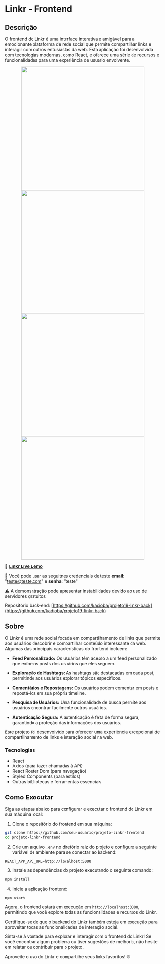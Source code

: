 # Linkr - Frontend

## Descrição

O frontend do Linkr é uma interface interativa e amigável para a emocionante plataforma de rede social que permite compartilhar links e interagir com outros entusiastas da web. Esta aplicação foi desenvolvida com tecnologias modernas, como React, e oferece uma série de recursos e funcionalidades para uma experiência de usuário envolvente.

<div align="center">
  <img height="400em" src="https://github.com/kadioba/projeto19-linkr-front/blob/main/demo-images/Desktop%20-%203.png">
  <img height="400em" src="https://github.com/kadioba/projeto19-linkr-front/blob/main/demo-images/Desktop%20-%205.png">
  <img height="400em" src="https://github.com/kadioba/projeto19-linkr-front/blob/main/demo-images/Desktop%20-%2027.png">
  <img height="400em" src="https://github.com/kadioba/projeto19-linkr-front/blob/main/demo-images/Desktop%20-%2026.png">
</div>


🚀 **[Linkr Live Demo](https://projeto19-linkr-front-77u8lzs42-kadioba.vercel.app/)**

🪪 Você pode usar as seguitnes credenciais de teste **email**: "teste@teste.com" e **senha**: "teste"

⚠️ A demonsntração pode apresentar instabilidades devido ao uso de servidores gratuitos

Repositório back-end: [https://github.com/kadioba/projeto19-linkr-back](https://github.com/kadioba/projeto19-linkr-back)

## Sobre

O Linkr é uma rede social focada em compartilhamento de links que permite aos usuários descobrir e compartilhar conteúdo interessante da web. Algumas das principais características do frontend incluem:

- **Feed Personalizado:** Os usuários têm acesso a um feed personalizado que exibe os posts dos usuários que eles seguem.

- **Exploração de Hashtags:** As hashtags são destacadas em cada post, permitindo aos usuários explorar tópicos específicos.

- **Comentários e Repostagens:** Os usuários podem comentar em posts e repostá-los em sua própria timeline.

- **Pesquisa de Usuários:** Uma funcionalidade de busca permite aos usuários encontrar facilmente outros usuários.

- **Autenticação Segura:** A autenticação é feita de forma segura, garantindo a proteção das informações dos usuários.

Este projeto foi desenvolvido para oferecer uma experiência excepcional de compartilhamento de links e interação social na web.

### Tecnologias

- React
- Axios (para fazer chamadas à API)
- React Router Dom (para navegação)
- Styled Components (para estilos)
- Outras bibliotecas e ferramentas essenciais

## Como Executar

Siga as etapas abaixo para configurar e executar o frontend do Linkr em sua máquina local:

1. Clone o repositório do frontend em sua máquina:

```bash
git clone https://github.com/seu-usuario/projeto-linkr-frontend
cd projeto-linkr-frontend
```

2. Crie um arquivo `.env` no diretório raiz do projeto e configure a seguinte variável de ambiente para se conectar ao backend:

```dotenv
REACT_APP_API_URL=http://localhost:5000
```

3. Instale as dependências do projeto executando o seguinte comando:

```bash
npm install
```

4. Inicie a aplicação frontend:

```bash
npm start
```

Agora, o frontend estará em execução em `http://localhost:3000`, permitindo que você explore todas as funcionalidades e recursos do Linkr.

Certifique-se de que o backend do Linkr também esteja em execução para aproveitar todas as funcionalidades de interação social.

Sinta-se à vontade para explorar e interagir com o frontend do Linkr! Se você encontrar algum problema ou tiver sugestões de melhoria, não hesite em relatar ou contribuir para o projeto.

Aproveite o uso do Linkr e compartilhe seus links favoritos! 🌐
